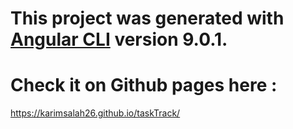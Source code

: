 # This project was generated with [Angular CLI](https://github.com/angular/angular-cli) version 9.0.1.

# Check it on Github pages here : 
https://karimsalah26.github.io/taskTrack/

